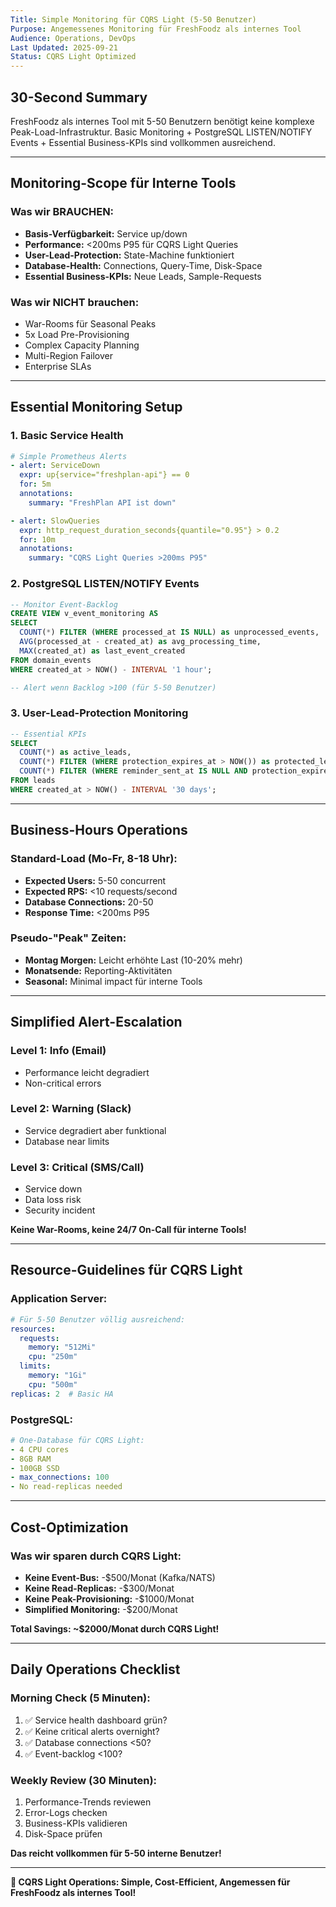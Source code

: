 ```yaml
---
Title: Simple Monitoring für CQRS Light (5-50 Benutzer)
Purpose: Angemessenes Monitoring für FreshFoodz als internes Tool
Audience: Operations, DevOps
Last Updated: 2025-09-21
Status: CQRS Light Optimized
---
```


## 30-Second Summary
FreshFoodz als internes Tool mit 5-50 Benutzern benötigt keine komplexe Peak-Load-Infrastruktur. Basic Monitoring + PostgreSQL LISTEN/NOTIFY Events + Essential Business-KPIs sind vollkommen ausreichend.

---

## Monitoring-Scope für Interne Tools

### Was wir BRAUCHEN:
- **Basis-Verfügbarkeit:** Service up/down
- **Performance:** <200ms P95 für CQRS Light Queries
- **User-Lead-Protection:** State-Machine funktioniert
- **Database-Health:** Connections, Query-Time, Disk-Space
- **Essential Business-KPIs:** Neue Leads, Sample-Requests

### Was wir NICHT brauchen:
- War-Rooms für Seasonal Peaks
- 5x Load Pre-Provisioning
- Complex Capacity Planning
- Multi-Region Failover
- Enterprise SLAs

---

## Essential Monitoring Setup

### 1. Basic Service Health
```yaml
# Simple Prometheus Alerts
- alert: ServiceDown
  expr: up{service="freshplan-api"} == 0
  for: 5m
  annotations:
    summary: "FreshPlan API ist down"

- alert: SlowQueries
  expr: http_request_duration_seconds{quantile="0.95"} > 0.2
  for: 10m
  annotations:
    summary: "CQRS Light Queries >200ms P95"
```

### 2. PostgreSQL LISTEN/NOTIFY Events
```sql
-- Monitor Event-Backlog
CREATE VIEW v_event_monitoring AS
SELECT
  COUNT(*) FILTER (WHERE processed_at IS NULL) as unprocessed_events,
  AVG(processed_at - created_at) as avg_processing_time,
  MAX(created_at) as last_event_created
FROM domain_events
WHERE created_at > NOW() - INTERVAL '1 hour';

-- Alert wenn Backlog >100 (für 5-50 Benutzer)
```

### 3. User-Lead-Protection Monitoring
```sql
-- Essential KPIs
SELECT
  COUNT(*) as active_leads,
  COUNT(*) FILTER (WHERE protection_expires_at > NOW()) as protected_leads,
  COUNT(*) FILTER (WHERE reminder_sent_at IS NULL AND protection_expires_at < NOW() + INTERVAL '7 days') as reminders_pending
FROM leads
WHERE created_at > NOW() - INTERVAL '30 days';
```

---

## Business-Hours Operations

### Standard-Load (Mo-Fr, 8-18 Uhr):
- **Expected Users:** 5-50 concurrent
- **Expected RPS:** <10 requests/second
- **Database Connections:** 20-50
- **Response Time:** <200ms P95

### Pseudo-"Peak" Zeiten:
- **Montag Morgen:** Leicht erhöhte Last (10-20% mehr)
- **Monatsende:** Reporting-Aktivitäten
- **Seasonal:** Minimal impact für interne Tools

---

## Simplified Alert-Escalation

### Level 1: Info (Email)
- Performance leicht degradiert
- Non-critical errors

### Level 2: Warning (Slack)
- Service degradiert aber funktional
- Database near limits

### Level 3: Critical (SMS/Call)
- Service down
- Data loss risk
- Security incident

**Keine War-Rooms, keine 24/7 On-Call für interne Tools!**

---

## Resource-Guidelines für CQRS Light

### Application Server:
```yaml
# Für 5-50 Benutzer völlig ausreichend:
resources:
  requests:
    memory: "512Mi"
    cpu: "250m"
  limits:
    memory: "1Gi"
    cpu: "500m"
replicas: 2  # Basic HA
```

### PostgreSQL:
```yaml
# One-Database für CQRS Light:
- 4 CPU cores
- 8GB RAM
- 100GB SSD
- max_connections: 100
- No read-replicas needed
```

---

## Cost-Optimization

### Was wir sparen durch CQRS Light:
- **Keine Event-Bus:** -$500/Monat (Kafka/NATS)
- **Keine Read-Replicas:** -$300/Monat
- **Keine Peak-Provisioning:** -$1000/Monat
- **Simplified Monitoring:** -$200/Monat

**Total Savings: ~$2000/Monat durch CQRS Light!**

---

## Daily Operations Checklist

### Morning Check (5 Minuten):
1. ✅ Service health dashboard grün?
2. ✅ Keine critical alerts overnight?
3. ✅ Database connections <50?
4. ✅ Event-backlog <100?

### Weekly Review (30 Minuten):
1. Performance-Trends reviewen
2. Error-Logs checken
3. Business-KPIs validieren
4. Disk-Space prüfen

**Das reicht vollkommen für 5-50 interne Benutzer!**

---

**🎯 CQRS Light Operations: Simple, Cost-Efficient, Angemessen für FreshFoodz als internes Tool!**